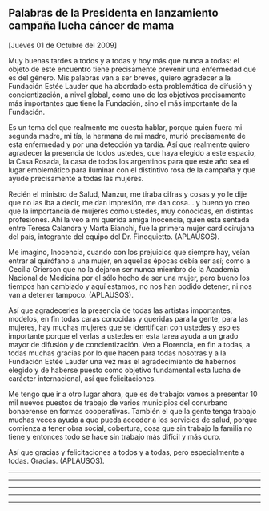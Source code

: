 Palabras de la Presidenta en lanzamiento campaña lucha cáncer de mama
---------------------------------------------------------------------

[Jueves 01 de Octubre del 2009]

Muy buenas tardes a todos y a todas y hoy más que nunca a todas: el
objeto de este encuentro tiene precisamente prevenir una enfermedad que
es del género. Mis palabras van a ser breves, quiero agradecer a la
Fundación Estée Lauder que ha abordado esta problemática de difusión y
concientización, a nivel global, como uno de los objetivos precisamente
más importantes que tiene la Fundación, sino el más importante de la
Fundación.

Es un tema del que realmente me cuesta hablar, porque quien fuera mi
segunda madre, mi tía, la hermana de mi madre, murió precisamente de
esta enfermedad y por una detección ya tardía. Así que realmente quiero
agradecer la presencia de todos ustedes, que haya elegido a este
espacio, la Casa Rosada, la casa de todos los argentinos para que este
año sea el lugar emblemático para iluminar con el distintivo rosa de la
campaña y que ayude precisamente a todas las mujeres.

Recién el ministro de Salud, Manzur, me tiraba cifras y cosas y yo le
dije que no las iba a decir, me dan impresión, me dan cosa... y bueno yo
creo que la importancia de mujeres como ustedes, muy conocidas, en
distintas profesiones. Ahí la veo a mi querida amiga Inocencia, quien
está sentada entre Teresa Calandra y Marta Bianchi, fue la primera mujer
cardiocirujana del país, integrante del equipo del Dr. Finoquietto.
(APLAUSOS).       

Me imagino, Inocencia, cuando con los prejuicios que siempre hay, veían
entrar al quirófano a una mujer, en aquellas épocas debía ser así; como
a Cecilia Grierson que no la dejaron ser nunca miembro de la Academia
Nacional de Medicina por el sólo hecho de ser una mujer, pero bueno los
tiempos han cambiado y aquí estamos, no nos han podido detener, ni nos
van a detener tampoco. (APLAUSOS).

Así que agradecerles la presencia de todas las artistas importantes,
modelos, en fin todas caras conocidas y queridas para la gente, para las
mujeres, hay muchas mujeres que se identifican con ustedes y eso es
importante porque el verlas a ustedes en esta tarea ayuda a un grado
mayor de difusión y de concientización. Veo a Florencia, en fin a todas,
a todas muchas gracias por lo que hacen para todas nosotras y a la
Fundación Estée Lauder una vez más el agradecimiento de habernos elegido
y de haberse puesto como objetivo fundamental esta lucha de carácter
internacional, así que felicitaciones.

Me tengo que ir a otro lugar ahora, que es de trabajo: vamos a presentar
10 mil nuevos puestos de trabajo de varios municipios del conurbano
bonaerense en formas cooperativas. También el que la gente tenga trabajo
muchas veces ayuda a que pueda acceder a los servicios de salud, porque
comienza a tener obra social, cobertura, cosa que sin trabajo la familia
no tiene y entonces todo se hace sin trabajo más difícil y más duro.

Así que gracias y felicitaciones a todos y a todas, pero especialmente a
todas. Gracias. (APLAUSOS).    

****

****

****

****

****
